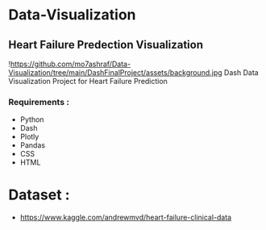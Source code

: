 # Data-Visualization
## Heart Failure Predection Visualization
!https://github.com/mo7ashraf/Data-Visualization/tree/main/DashFinalProject/assets/background.jpg
Dash Data Visualization Project for Heart Failure Prediction

### Requirements : 
* Python
* Dash
* Plotly
* Pandas
* CSS
* HTML

# Dataset :
* https://www.kaggle.com/andrewmvd/heart-failure-clinical-data
